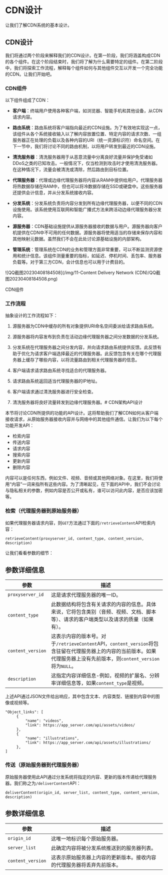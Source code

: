 # CDN设计

让我们了解CDN系统的基本设计。

## CDN设计

我们将通过两个阶段来解释我们的CDN设计。在第一阶段，我们将涵盖构成CDN的各个组件。在这个阶段结束时，我们将了解为什么需要特定的组件。在第二阶段中，我们将探索工作流程，解释每个组件如何与其他组件交互以开发一个完全功能的CDN。让我们开始吧。

### CDN组件

以下组件组成了CDN：

- **客户端**：终端用户使用各种客户端，如浏览器、智能手机和其他设备，从CDN请求内容。

- **路由系统**：路由系统将客户端指向最近的CDN设施。为了有效地实现这一点，该组件从各个系统接收输入以了解内容放置位置、特定内容的请求次数、一组服务器正在处理的负载以及各种内容的URI（统一资源标识符）命名空间。在下一节中，我们将讨论不同的路由机制，以将用户转发到最近的CDN设施。

- **清洗服务器**：清洗服务器用于从恶意流量中分离良好流量并保护免受诸如DDoS之类的已知攻击。一般情况下，仅当检测到攻击时才使用清洗服务器。在这种情况下，流量会被清洗或清除，然后路由到目标位置。

- **代理服务器**：代理或边缘代理服务器将内容从RAM中提供给用户。代理服务器将热数据存储在RAM中，但也可以将冷数据存储在SSD或硬盘中。这些服务器还提供会计信息，并从分发系统接收内容。

- **分发系统**：分发系统负责将内容分发到所有边缘代理服务器，以便不同的CDN设施使用。该系统使用互联网和智能广播式方法来跨活动边缘代理服务器分发内容。

- **源服务器**：CDN基础设施提供从源服务器接收的数据与用户。源服务器向客户机提供在CDN中不可用的任何数据。源服务器将使用适当的存储来保存内容和其他映射元数据。虽然我们不会在此处讨论源基础设施的内部架构。

- **管理系统**：管理系统在CDN的业务和管理方面非常重要，可以不断监测资源使用和统计信息。该组件测量重要的指标，如延迟、停机时间、丢包率、服务器负载等。对于第三方CDN，会计信息也可以用于计费目的。

![QQ截图20230408184508](/img/11-Content Delivery Network (CDN)/QQ截图20230408184508.png)

CDN组件

### 工作流程

抽象设计的工作流程如下：

1. 源服务器为CDN中缓存的所有对象提供URI命名空间委派给请求路由系统。

2. 源服务器将内容发布到负责在活动边缘代理服务器之间分发数据的分发系统。

3. 分发系统在代理服务器之间分发内容，并向请求路由系统提供反馈。此反馈有助于优化为请求客户端选择最近的代理服务器。此反馈包含有关在哪个代理服务器上缓存了哪些内容，以将流量路由到相关代理服务器的信息。

4. 客户端请求请求路由系统寻找适合的代理服务器。

5. 请求路由系统返回适当代理服务器的IP地址。

6. 客户端请求通过清洗服务器进行安全检查。

7. 清洗服务器将良好流量转发到边缘代理服务器。# CDN架构API设计

本节将讨论CDN所提供的功能的API设计。这将帮助我们了解CDN如何从客户端接收请求，从原始服务器接收内容并与网络中的其他组件通信。让我们为以下每个功能开发API：

- 检索内容
- 传送内容
- 请求内容
- 搜索内容
- 更新内容
- 删除内容

内容可以是任何东西，例如文件、视频、音频或其他网络对象。在这里，我们将使用“内容”一词来指所有这些内容。为了清晰起见，在下面的API中，我们不会讨论与隐私相关的参数，例如内容是否公开或私有，谁可以访问此内容，是否应该加密等。

### 检索（代理服务器到原始服务器）

如果代理服务器请求内容，则`GET`方法通过下面的`/retrieveContent`API检索内容：

```
retrieveContent(proxyserver_id, content_type, content_version, description)
```

让我们看看参数的细节：

## 参数详细信息

| **参数**          | **描述**                                                     |
| ----------------- | ------------------------------------------------------------ |
| `proxyserver_id`  | 这是请求代理服务器的唯一ID。                               |
| `content_type`    | 此数据结构将包含有关请求的内容的信息。具体来说，它将包含类别（音频、视频、文档、脚本等）、请求的客户端类型以及请求的质量（如果有）。 |
| `content_version` | 这表示内容的版本号。对于`/retrieveContent`API，`content_version`将包含驻留在代理服务器上的内容的当前版本。如果代理服务器上没有先前版本，则`content_version`将为`NULL`。 |
| `description`     | 这指定内容详细信息-例如，视频的扩展名、分辨率详细信息等，如果`content_type`是视频。 |

上述API通过JSON文件给出响应，其中包含文本、内容类型、链接到内容中的图像或视频等。

```
"Object_links": [
     {
         "name": "videos",
         "link": https://app_server.com/api/assets/videos/
     },
     {
         "name": "illustrations",
         "link": https://app_server.com/api/assets/illustrations/
     },
]
```

### 传送（原始服务器到代理服务器）

原始服务器使用此API通过分发系统将指定的内容、更新的版本传递给代理服务器。我们称之为`/deliverContent`API：

```
deliverContent(origin_id, server_list, content_type, content_version, description)
```

## 参数详细信息

| **参数**          | **描述**                                                     |
| ----------------- | ------------------------------------------------------------ |
| `origin_id`       | 这唯一地标识每个原始服务器。                                 |
| `server_list`     | 此确定内容将被分发系统推送到的服务器列表。                |
| `content_version` | 这表示原始服务器上内容的更新版本。接收内容的代理服务器将丢弃先前版本。 |其余的参数已经在上面解释过了。### 请求（客户端到代理服务器）用户使用此API从代理服务器请求内容。我们将其称为`/requestContent` API:```requestContent(user_id, content_type, description)```## 参数详情| **参数**      | **描述**                                              || ------------ | ------------------------------------------------------------ || `user_id`     | 这是请求内容的用户的唯一ID。 |指定的代理服务器响应上述API以向请求的用户返回特定内容.Hide file```"Object_links": [                 {                 "name": "components"                 "link": https://cdn.app_server.com/api/components/                 },                 {                 "name": "css"                 "link": https://cdn.app_server.com/api/css/                 },                 {                 "name": "illustrations"                 "link": https://cdn.app_server.com/api/assets/illustrations/                 },                 {                 "name": "videos"                 "link": https://cdn.app_server.com/api/assets/videos/                 },                 {                 "name": "icons"                 "link": https://cdn.app_server.com/api/icons/                 },                 {                 "name": "fonts"                 "link": https://cdn.app_server.com/api/fonts/                 },                ]```### 搜索（代理服务器到同一PoP的对等代理服务器）虽然代理服务器首先在本地搜索内容，但代理服务器也可以通过`/searchContent` API在同一PoP的对等代理服务器中探测请求的内容。这可能会向PoP中的所有代理服务器洪泛查询。或者，我们可以使用PoP中的数据存储来查询内容，而代理服务器将需要维护哪些内容可在哪个代理服务器上使用。`/searchContent` API如下所示：```searchContent(proxyserver_id, content_type, description)```### 更新（代理服务器到同一PoP的对等代理服务器）代理服务器使用`/updateContent` API来更新在PoP中的对等代理服务器中指定的内容。当在CDN上运行指定的隔离脚本以提供图像缩放、视频分辨率转换、安全性和许多其他服务时，它会这样做。这种类型的脚本称为无服务器脚本。`/updateContent` API如下所示：```updateContent(proxyserver_id, content_type, description)```## 参数详情| **参数**         | **描述**                                              || ----------------- | ------------------------------------------------------------ || `porxyserver_id` | 这个参数可以唯一地识别PoP中的代理服务器来更新内容。 |其余的参数已经在上面解释过了。> **注**：这里没有讨论删除API。在我们的缓存章节中，我们详细讨论了不同的驱逐机制。这些机制也适用于CDN内容逐出。尽管如此，可能出现需要Delete API的情况。我们将在下一课中讨论一些内容一致性机制，如内容在缓存中停留的时间。在即将到来的课程中，我们将深入探讨CDN的特点。